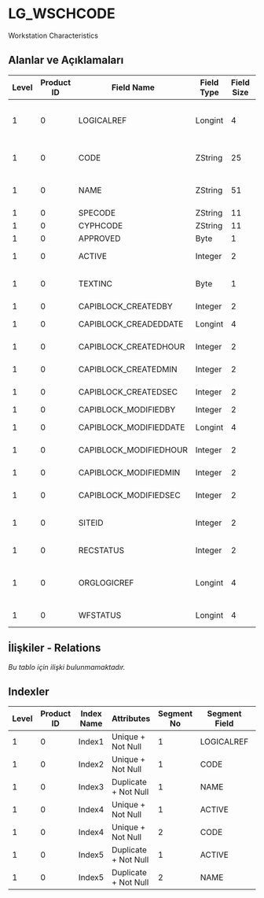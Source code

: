 # LG_WSCHCODE

Workstation Characteristics

## Alanlar ve Açıklamaları

| Level | Product ID | Field Name | Field Type | Field Size | Field Offset | Türkçe Açıklama | Expression |
| ----- | ---------- | ---------- | ---------- | ---------- | ------------ | --------------- | ---------- |
| 1 | 0 | LOGICALREF | Longint | 4 | 0 | İş İstasyonu Özellik Log. Ref. | Workstation Characteristic Logical Reference |
| 1 | 0 | CODE | ZString | 25 | 4 | İş İstasyonu Özellik Kodu | Workstation Characteristic Code |
| 1 | 0 | NAME | ZString | 51 | 29 | İş İstasyonu Özellik Açıklaması | Workstation Characteristic Description |
| 1 | 0 | SPECODE | ZString | 11 | 80 | Özel Kod | Aux. Code |
| 1 | 0 | CYPHCODE | ZString | 11 | 91 | Yetki Kodu | Auth. Code |
| 1 | 0 | APPROVED | Byte | 1 | 102 | Onay Bilgisi | Approval Info |
| 1 | 0 | ACTIVE | Integer | 2 | 103 | Kullanım durumu | Usage Status |
| 1 | 0 | TEXTINC | Byte | 1 | 105 | Ayrıntılı Açıklama İçerir | Contains Detail Description |
| 1 | 0 | CAPIBLOCK_CREATEDBY | Integer | 2 | 106 | Oluşturan | Created By |
| 1 | 0 | CAPIBLOCK_CREADEDDATE | Longint | 4 | 108 | Oluşturulma Tarihi | Created Date |
| 1 | 0 | CAPIBLOCK_CREATEDHOUR | Integer | 2 | 112 | Oluşturulma Saati | Created Hour |
| 1 | 0 | CAPIBLOCK_CREATEDMIN | Integer | 2 | 114 | Oluşturulma Dakikası | Created Minute |
| 1 | 0 | CAPIBLOCK_CREATEDSEC | Integer | 2 | 116 | Oluşturulma Saniyesi | Created Second |
| 1 | 0 | CAPIBLOCK_MODIFIEDBY | Integer | 2 | 118 | Değiştiren | Modified By |
| 1 | 0 | CAPIBLOCK_MODIFIEDDATE | Longint | 4 | 120 | Değiştirilme Tarihi | Modified Date |
| 1 | 0 | CAPIBLOCK_MODIFIEDHOUR | Integer | 2 | 124 | Değiştirilme Saati | Modified Hour |
| 1 | 0 | CAPIBLOCK_MODIFIEDMIN | Integer | 2 | 126 | Değiştirilme Dakikası | Modified Minute |
| 1 | 0 | CAPIBLOCK_MODIFIEDSEC | Integer | 2 | 128 | Değiştirilme Saniyesi | Modified Second |
| 1 | 0 | SITEID | Integer | 2 | 130 | Veri Merkezi | Data Processing Site |
| 1 | 0 | RECSTATUS | Integer | 2 | 132 | Kayıt Durumu | Record Status |
| 1 | 0 | ORGLOGICREF | Longint | 4 | 134 | Orijinal Kayıt Log. Ref. | Original Record Logical Reference |
| 1 | 0 | WFSTATUS | Longint | 4 | 138 | Kullanımda Değil | Not In Use |

## İlişkiler - Relations

*Bu tablo için ilişki bulunmamaktadır.*

## Indexler

| Level | Product ID | Index Name | Attributes | Segment No | Segment Field | Sense |
| ----- | ---------- | ---------- | ---------- | ---------- | ------------- | ----- |
| 1 | 0 | Index1 | Unique + Not Null | 1 | LOGICALREF | Ascending |
| 1 | 0 | Index2 | Unique + Not Null | 1 | CODE | Ascending |
| 1 | 0 | Index3 | Duplicate + Not Null | 1 | NAME | Ascending |
| 1 | 0 | Index4 | Unique + Not Null | 1 | ACTIVE | Ascending |
| 1 | 0 | Index4 | Unique + Not Null | 2 | CODE | Ascending |
| 1 | 0 | Index5 | Duplicate + Not Null | 1 | ACTIVE | Ascending |
| 1 | 0 | Index5 | Duplicate + Not Null | 2 | NAME | Ascending |
